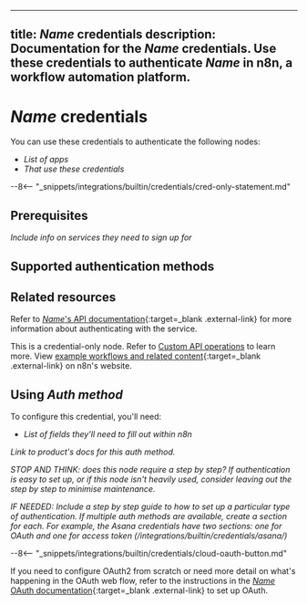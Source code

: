 <!--
# How to use this template

1. Make a new branch. If working on an internal ticket, include it at the start of the name. For example, DOC-123-feature-summary.
2. Create a new file, or find the file you want to edit, in integrations/builtin/credentials/. If creating a new file, the name should be the integration name.
3. Copy the template into the file (don't copy this comment).
4. Placeholder text is in _italic_ or between <>. Make sure to replace it! 
5. Before publishing, delete any comments.

Use the style guide: https://github.com/n8n-io/n8n-docs/wiki
You can find more info on working with the docs project in the README: https://github.com/n8n-io/n8n-docs/blob/main/README.md

-->

<!--
Set the meta title and meta description in the frontmatter
-->

---
title: _Name_ credentials
description: Documentation for the _Name_ credentials. Use these credentials to authenticate _Name_ in n8n, a workflow automation platform.
---

<!-- 
The title should be the name of the integration.
Match the brand name exactly. For example, GitHub NOT Github
-->
# _Name_ credentials

You can use these credentials to authenticate the following nodes:

* _List of apps_
* _That use these credentials_

<!--if this is a credential-only node, use this snippet instead-->
--8<-- "_snippets/integrations/builtin/credentials/cred-only-statement.md"

## Prerequisites

_Include info on services they need to sign up for_

## Supported authentication methods

## Related resources

<!-- add a link to the service's documentation. This should usually go direct to the API credential docs. Amend the link text if necessary. -->
Refer to [_Name_'s API documentation](){:target=_blank .external-link} for more information about authenticating with the service.


<!-- If this is a credential-only node, add a link to the node page on n8n's website. For example: https://n8n.io/integrations/356-gmail/ -->
This is a credential-only node. Refer to [Custom API operations](/integrations/custom-operations/) to learn more. View [example workflows and related content](https://n8n.io/integrations/_Name_/){:target=_blank .external-link} on n8n's website.


## Using _Auth method_

To configure this credential, you'll need:

- _List of fields they'll need to fill out within n8n_
	
_Link to product's docs for this auth method._
	
_STOP AND THINK: does this node require a step by step? If authentication is easy to set up, or if this node isn't heavily used, consider leaving out the step by step to minimise maintenance._

_IF NEEDED: Include a step by step guide to how to set up a particular type of authentication. If multiple auth methods are available, create a section for each. For example, the Asana credentials have two sections: one for OAuth and one for access token (/integrations/builtin/credentials/asana/)_

<!-- IF OAUTH FOR CLOUD-HOSTED DOESN'T REQUIRE ANY SETUP, use the section below. Otherwise omit -->
--8<-- "_snippets/integrations/builtin/credentials/cloud-oauth-button.md"

If you need to configure OAuth2 from scratch or need more detail on what's happening in the OAuth web flow, refer to the instructions in the [_Name_ OAuth documentation](){:target=_blank .external-link} to set up OAuth.

<!-- 
Add any other sections here. 
You should include: quirks, pain points, complex topics that trip people up
-->
